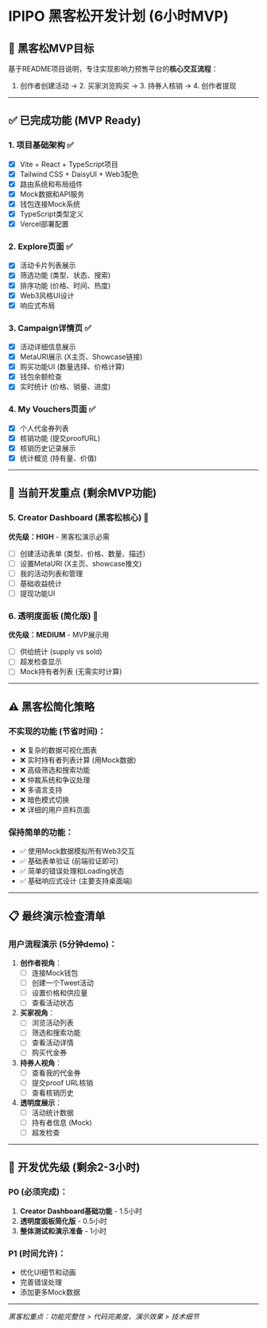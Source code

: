 # IPIPO 黑客松开发计划 (6小时MVP)

## 🎯 黑客松MVP目标
基于README项目说明，专注实现影响力预售平台的**核心交互流程**：
1. 创作者创建活动 → 2. 买家浏览购买 → 3. 持券人核销 → 4. 创作者提现

---

## ✅ 已完成功能 (MVP Ready)

### 1. 项目基础架构 ✅
- [x] Vite + React + TypeScript项目
- [x] Tailwind CSS + DaisyUI + Web3配色
- [x] 路由系统和布局组件
- [x] Mock数据和API服务
- [x] 钱包连接Mock系统
- [x] TypeScript类型定义
- [x] Vercel部署配置

### 2. Explore页面 ✅ 
- [x] 活动卡片列表展示
- [x] 筛选功能 (类型、状态、搜索)
- [x] 排序功能 (价格、时间、热度)
- [x] Web3风格UI设计
- [x] 响应式布局

### 3. Campaign详情页 ✅
- [x] 活动详细信息展示
- [x] MetaURI展示 (X主页、Showcase链接)
- [x] 购买功能UI (数量选择、价格计算)
- [x] 钱包余额检查
- [x] 实时统计 (价格、销量、进度)

### 4. My Vouchers页面 ✅
- [x] 个人代金券列表
- [x] 核销功能 (提交proofURL)
- [x] 核销历史记录展示
- [x] 统计概览 (持有量、价值)

---

## 🚧 当前开发重点 (剩余MVP功能)

### 5. Creator Dashboard (黑客松核心) 🎯
**优先级：HIGH** - 黑客松演示必需
- [ ] 创建活动表单 (类型、价格、数量、描述)
- [ ] 设置MetaURI (X主页、showcase推文)
- [ ] 我的活动列表和管理
- [ ] 基础收益统计
- [ ] 提现功能UI

### 6. 透明度面板 (简化版) 🎯  
**优先级：MEDIUM** - MVP展示用
- [ ] 供给统计 (supply vs sold)
- [ ] 超发检查显示
- [ ] Mock持有者列表 (无需实时计算)

---

## ⚠️ 黑客松简化策略

### 不实现的功能 (节省时间)：
- ❌ 复杂的数据可视化图表
- ❌ 实时持有者列表计算 (用Mock数据)
- ❌ 高级筛选和搜索功能
- ❌ 仲裁系统和争议处理
- ❌ 多语言支持
- ❌ 暗色模式切换
- ❌ 详细的用户资料页面

### 保持简单的功能：
- ✅ 使用Mock数据模拟所有Web3交互
- ✅ 基础表单验证 (前端验证即可)
- ✅ 简单的错误处理和Loading状态
- ✅ 基础响应式设计 (主要支持桌面端)

---

## 📋 最终演示检查清单

### 用户流程演示 (5分钟demo)：
1. **创作者视角**：
   - [ ] 连接Mock钱包
   - [ ] 创建一个Tweet活动
   - [ ] 设置价格和供应量
   - [ ] 查看活动状态

2. **买家视角**：
   - [ ] 浏览活动列表 
   - [ ] 筛选和搜索功能
   - [ ] 查看活动详情
   - [ ] 购买代金券

3. **持券人视角**：
   - [ ] 查看我的代金券
   - [ ] 提交proof URL核销
   - [ ] 查看核销历史

4. **透明度展示**：
   - [ ] 活动统计数据
   - [ ] 持有者信息 (Mock)
   - [ ] 超发检查

---

## 🚀 开发优先级 (剩余2-3小时)

### P0 (必须完成)：
1. **Creator Dashboard基础功能** - 1.5小时
2. **透明度面板简化版** - 0.5小时  
3. **整体测试和演示准备** - 1小时

### P1 (时间允许)：
- 优化UI细节和动画
- 完善错误处理
- 添加更多Mock数据

---

*黑客松重点：功能完整性 > 代码完美度，演示效果 > 技术细节*
